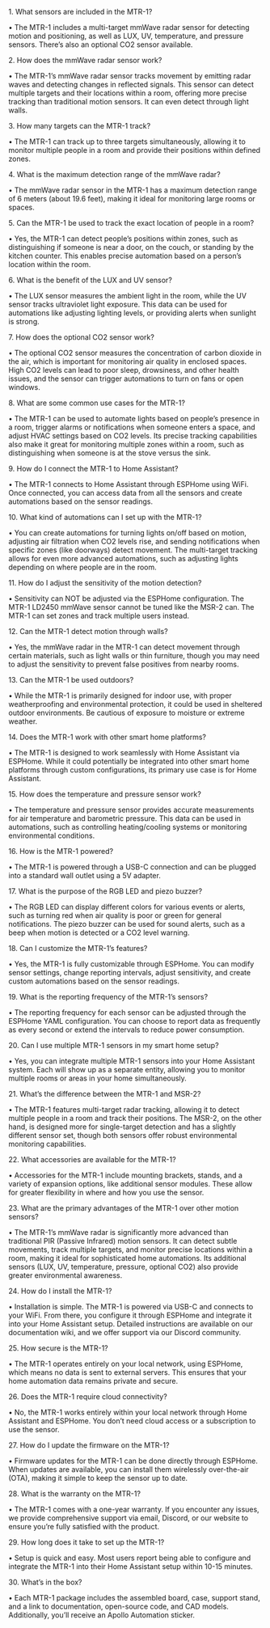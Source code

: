 1\. What sensors are included in the MTR-1?

•	The MTR-1 includes a multi-target mmWave radar sensor for detecting motion and positioning, as well as LUX, UV, temperature, and pressure sensors. There’s also an optional CO2 sensor available.

2\. How does the mmWave radar sensor work?

•	The MTR-1’s mmWave radar sensor tracks movement by emitting radar waves and detecting changes in reflected signals. This sensor can detect multiple targets and their locations within a room, offering more precise tracking than traditional motion sensors. It can even detect through light walls.

3\. How many targets can the MTR-1 track?

•	The MTR-1 can track up to three targets simultaneously, allowing it to monitor multiple people in a room and provide their positions within defined zones.

4\. What is the maximum detection range of the mmWave radar?

•	The mmWave radar sensor in the MTR-1 has a maximum detection range of 6 meters (about 19.6 feet), making it ideal for monitoring large rooms or spaces.

5\. Can the MTR-1 be used to track the exact location of people in a room?

•	Yes, the MTR-1 can detect people’s positions within zones, such as distinguishing if someone is near a door, on the couch, or standing by the kitchen counter. This enables precise automation based on a person’s location within the room.

6\. What is the benefit of the LUX and UV sensor?

•	The LUX sensor measures the ambient light in the room, while the UV sensor tracks ultraviolet light exposure. This data can be used for automations like adjusting lighting levels, or providing alerts when sunlight is strong.

7\. How does the optional CO2 sensor work?

•	The optional CO2 sensor measures the concentration of carbon dioxide in the air, which is important for monitoring air quality in enclosed spaces. High CO2 levels can lead to poor sleep, drowsiness, and other health issues, and the sensor can trigger automations to turn on fans or open windows.

8\. What are some common use cases for the MTR-1?

•	The MTR-1 can be used to automate lights based on people’s presence in a room, trigger alarms or notifications when someone enters a space, and adjust HVAC settings based on CO2 levels. Its precise tracking capabilities also make it great for monitoring multiple zones within a room, such as distinguishing when someone is at the stove versus the sink.

9\. How do I connect the MTR-1 to Home Assistant?

•	The MTR-1 connects to Home Assistant through ESPHome using WiFi. Once connected, you can access data from all the sensors and create automations based on the sensor readings.

10\. What kind of automations can I set up with the MTR-1?

•	You can create automations for turning lights on/off based on motion, adjusting air filtration when CO2 levels rise, and sending notifications when specific zones (like doorways) detect movement. The multi-target tracking allows for even more advanced automations, such as adjusting lights depending on where people are in the room.

11\. How do I adjust the sensitivity of the motion detection?

•	Sensitivity can NOT be adjusted via the ESPHome configuration. The MTR-1 LD2450 mmWave sensor cannot be tuned like the MSR-2 can. The MTR-1 can set zones and track multiple users instead.

12\. Can the MTR-1 detect motion through walls?

•	Yes, the mmWave radar in the MTR-1 can detect movement through certain materials, such as light walls or thin furniture, though you may need to adjust the sensitivity to prevent false positives from nearby rooms.

13\. Can the MTR-1 be used outdoors?

•	While the MTR-1 is primarily designed for indoor use, with proper weatherproofing and environmental protection, it could be used in sheltered outdoor environments. Be cautious of exposure to moisture or extreme weather.

14\. Does the MTR-1 work with other smart home platforms?

•	The MTR-1 is designed to work seamlessly with Home Assistant via ESPHome. While it could potentially be integrated into other smart home platforms through custom configurations, its primary use case is for Home Assistant.

15\. How does the temperature and pressure sensor work?

•	The temperature and pressure sensor provides accurate measurements for air temperature and barometric pressure. This data can be used in automations, such as controlling heating/cooling systems or monitoring environmental conditions.

16\. How is the MTR-1 powered?

•	The MTR-1 is powered through a USB-C connection and can be plugged into a standard wall outlet using a 5V adapter.

17\. What is the purpose of the RGB LED and piezo buzzer?

•	The RGB LED can display different colors for various events or alerts, such as turning red when air quality is poor or green for general notifications. The piezo buzzer can be used for sound alerts, such as a beep when motion is detected or a CO2 level warning.

18\. Can I customize the MTR-1’s features?

•	Yes, the MTR-1 is fully customizable through ESPHome. You can modify sensor settings, change reporting intervals, adjust sensitivity, and create custom automations based on the sensor readings.

19\. What is the reporting frequency of the MTR-1’s sensors?

•	The reporting frequency for each sensor can be adjusted through the ESPHome YAML configuration. You can choose to report data as frequently as every second or extend the intervals to reduce power consumption.

20\. Can I use multiple MTR-1 sensors in my smart home setup?

•	Yes, you can integrate multiple MTR-1 sensors into your Home Assistant system. Each will show up as a separate entity, allowing you to monitor multiple rooms or areas in your home simultaneously.

21\. What’s the difference between the MTR-1 and MSR-2?

•	The MTR-1 features multi-target radar tracking, allowing it to detect multiple people in a room and track their positions. The MSR-2, on the other hand, is designed more for single-target detection and has a slightly different sensor set, though both sensors offer robust environmental monitoring capabilities.

22\. What accessories are available for the MTR-1?

•	Accessories for the MTR-1 include mounting brackets, stands, and a variety of expansion options, like additional sensor modules. These allow for greater flexibility in where and how you use the sensor.

23\. What are the primary advantages of the MTR-1 over other motion sensors?

•	The MTR-1’s mmWave radar is significantly more advanced than traditional PIR (Passive Infrared) motion sensors. It can detect subtle movements, track multiple targets, and monitor precise locations within a room, making it ideal for sophisticated home automations. Its additional sensors (LUX, UV, temperature, pressure, optional CO2) also provide greater environmental awareness.

24\. How do I install the MTR-1?

•	Installation is simple. The MTR-1 is powered via USB-C and connects to your WiFi. From there, you configure it through ESPHome and integrate it into your Home Assistant setup. Detailed instructions are available on our documentation wiki, and we offer support via our Discord community.

25\. How secure is the MTR-1?

•	The MTR-1 operates entirely on your local network, using ESPHome, which means no data is sent to external servers. This ensures that your home automation data remains private and secure.

26\. Does the MTR-1 require cloud connectivity?

•	No, the MTR-1 works entirely within your local network through Home Assistant and ESPHome. You don’t need cloud access or a subscription to use the sensor.

27\. How do I update the firmware on the MTR-1?

•	Firmware updates for the MTR-1 can be done directly through ESPHome. When updates are available, you can install them wirelessly over-the-air (OTA), making it simple to keep the sensor up to date.

28\. What is the warranty on the MTR-1?

•	The MTR-1 comes with a one-year warranty. If you encounter any issues, we provide comprehensive support via email, Discord, or our website to ensure you’re fully satisfied with the product.

29\. How long does it take to set up the MTR-1?

•	Setup is quick and easy. Most users report being able to configure and integrate the MTR-1 into their Home Assistant setup within 10-15 minutes.

30\. What’s in the box?

•	Each MTR-1 package includes the assembled board, case, support stand, and a link to documentation, open-source code, and CAD models. Additionally, you’ll receive an Apollo Automation sticker.